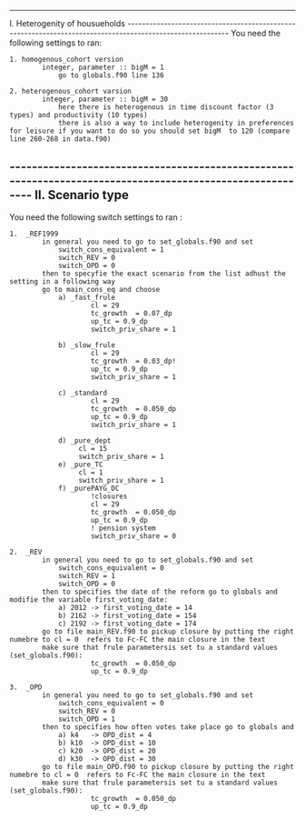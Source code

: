 ----------------------------------------------------------------------------------------------------------	
I. Heterogenity of housueholds
----------------------------------------------------------------------------------------------------------	You need the following settings to ran:

	1. homogenous_cohort version
			integer, parameter :: bigM = 1
				go to globals.f90 line 136 
				
	2. heterogenous_cohort varsion 
			integer, parameter :: bigM = 30 
				here there is heterogenous in time discount factor (3 types) and productivity (10 types)
				there is also a way to include heterogenity in preferences for leisure if you want to do so you should set bigM  to 120 (compare line 260-268 in data.f90)
				
----------------------------------------------------------------------------------------------------------	II. Scenario type 
----------------------------------------------------------------------------------------------------------	
You need the following switch settings to ran : 

	1.  _REF1999
			in general you need to go to set_globals.f90 and set 
				switch_cons_equivalent = 1    
				switch_REV = 0                 
				switch_OPD = 0	
			then to specyfie the exact scenario from the list adhust the setting in a following way 
			go to main_cons_eq and choose 
				a) _fast_frule
						cl = 29
						tc_growth  = 0.07_dp 
						up_tc = 0.9_dp 
						switch_priv_share = 1
	
				b) _slow_frule
						cl = 29
						tc_growth  = 0.03_dp!
						up_tc = 0.9_dp 
						switch_priv_share = 1

				c) _standard
						cl = 29
						tc_growth  = 0.050_dp
						up_tc = 0.9_dp 
						switch_priv_share = 1
					 
				d) _pure_dept
					 cl = 15 
					 switch_priv_share = 1
				e) _pure_TC
					 cl = 1 
					 switch_priv_share = 1
				f) _purePAYG_DC
						!closures
					 	cl = 29
						tc_growth  = 0.050_dp
						up_tc = 0.9_dp 
						! pension system 
						switch_priv_share = 0
	
	2.  _REV 
			in general you need to go to set_globals.f90 and set 
				switch_cons_equivalent = 0    
				switch_REV = 1                 
				switch_OPD = 0
			then to specifies the date of the reform go to globals and  modifie the variable first_voting_date:
				a) 2012 -> first_voting_date = 14
				b) 2162 -> first_voting_date = 154
				c) 2192 -> first_voting_date = 174
			go to file main_REV.f90 to pickup closure by putting the right numebre to cl = 0  refers to Fc-FC the main closure in the text
			make sure that frule parametersis set tu a standard values (set_globals.f90):
						tc_growth  = 0.050_dp
						up_tc = 0.9_dp 
	
	3.  _OPD 
			in general you need to go to set_globals.f90 and set 
				switch_cons_equivalent = 0    
				switch_REV = 0                 
				switch_OPD = 1
			then to specifies how often votes take place go to globals and 
				a) k4	-> OPD_dist = 4
				b) k10	-> OPD_dist = 10
				c) k20	-> OPD_dist = 20
				d) k30  -> OPD_dist = 30
			go to file main_OPD.f90 to pickup closure by putting the right numebre to cl = 0  refers to Fc-FC the main closure in the text
			make sure that frule parametersis set tu a standard values (set_globals.f90):
						tc_growth  = 0.050_dp
						up_tc = 0.9_dp 
